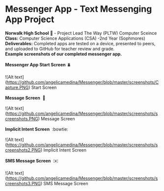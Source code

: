 # Messenger App - Text Messenging App Project<br>
<b>Norwalk High School</b> :school: - Project Lead The Way (PLTW) Computer Sceince</b><br>
<b>Class:</b> Computer Science Applications (CSA) -2nd Year (Sophmores) <br>
<b>Deliverables:</b> Completed apps are tested on a device, presented to peers, and uploaded to GitHub for teacher review and grade.
<br>
<b>Example screenshots of our completed messenger app.</b><br><br>
<b>Messenger App Start Screen</b>&nbsp;:beetle:<br><br>
![Alt text] (https://github.com/angelicamedina/Messenger/blob/master/screenshots/Capture.PNG)
Start Screen
<br><br>
<b>Message Screen</b>&nbsp;&nbsp;:pencil:<br><br>
![Alt text] (https://github.com/angelicamedina/Messenger/blob/master/screenshots/screenshots.PNG)
Message Screen
<br><br>
<b>Implicit Intent Screen</b>&nbsp;&nbsp;:bowtie:<br><br>
![Alt text] (https://github.com/angelicamedina/Messenger/blob/master/screenshots/screenshots2.PNG)
Implicit Intent Screen
<br><br>
<b>SMS Message Screen</b>&nbsp;&nbsp;:envelope:<br><br>
![Alt text] (https://github.com/angelicamedina/Messenger/blob/master/screenshots/screenshots3.PNG)
SMS Message Screen
